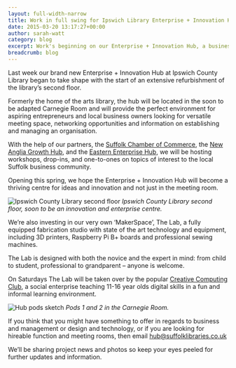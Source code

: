 ```yaml
---
layout: full-width-narrow
title: Work in full swing for Ipswich Library Enterprise + Innovation Hub
date: 2015-03-20 13:17:27+00:00
author: sarah-watt
category: blog
excerpt: Work's beginning on our Enterprise + Innovation Hub, a business and &#8216;maker&#8217; space. Take advantage of some expert business advice &#8211; and our 3D printers.
breadcrumb: blog
---
```

Last week our brand new Enterprise + Innovation Hub at Ipswich County Library began to take shape with the start of an extensive refurbishment of the library’s second floor.

Formerly the home of the arts library, the hub will be located in the soon to be adapted Carnegie Room and will provide the perfect environment for aspiring entrepreneurs and local business owners looking for versatile meeting space, networking opportunities and information on establishing and managing an organisation.

With the help of our partners, the [Suffolk Chamber of Commerce](http://www.suffolkchamber.co.uk/), the [New Anglia Growth Hub](http://www.newangliagrowthhub.co.uk/), and the [Eastern Enterprise Hub](http://www.eehub.co.uk/), we will be hosting workshops, drop-ins, and one-to-ones on topics of interest to the local Suffolk business community.

Opening this spring, we hope the Enterprise + Innovation Hub will become a thriving centre for ideas and innovation and not just in the meeting room.

![Ipswich County Library second floor](http://suffolklibraries.co.uk/wp-content/uploads/2015/03/hub.jpg)
*Ipswich County Library second floor, soon to be an innovation and enterprise centre.*

We’re also investing in our very own ‘MakerSpace’, The Lab, a fully equipped fabrication studio with state of the art technology and equipment, including 3D printers, Raspberry Pi B+ boards and professional sewing machines.

The Lab is designed with both the novice and the expert in mind: from child to student, professional to grandparent – anyone is welcome.

On Saturdays The Lab will be taken over by the popular [Creative Computing Club](http://www.creativecomputingclub.com/), a social enterprise teaching 11-16 year olds digital skills in a fun and informal learning environment.

![Hub pods sketch](http://suffolklibraries.co.uk/wp-content/uploads/2015/03/proposed-hub-pods.png)
*Pods 1 and 2 in the Carnegie Room.*

If you think that you might have something to offer in regards to business and management or design and technology, or if you are looking for hireable function and meeting rooms, then email hub@suffolklibraries.co.uk

We’ll be sharing project news and photos so keep your eyes peeled for further updates and information.
